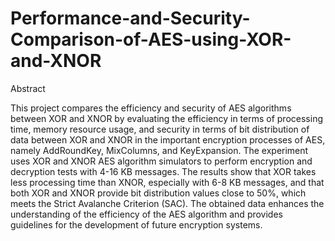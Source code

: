 # Performance-and-Security-Comparison-of-AES-using-XOR-and-XNOR

Abstract

This project compares the efficiency and security of AES algorithms between XOR and XNOR by evaluating the efficiency in terms of processing time, memory resource usage, and security in terms of bit distribution of data between XOR and XNOR in the important encryption processes of AES, namely AddRoundKey, MixColumns, and KeyExpansion. The experiment uses XOR and XNOR AES algorithm simulators to perform encryption and decryption tests with 4-16 KB messages. The results show that XOR takes less processing time than XNOR, especially with 6-8 KB messages, and that both XOR and XNOR provide bit distribution values ​​close to 50%, which meets the Strict Avalanche Criterion (SAC). The obtained data enhances the understanding of the efficiency of the AES algorithm and provides guidelines for the development of future encryption systems.
